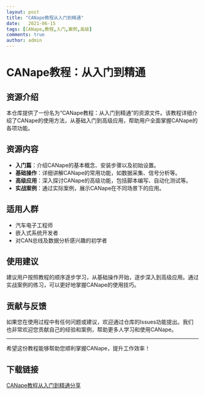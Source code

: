 ```yaml
---
layout: post
title: "CANape教程从入门到精通"
date:   2021-06-15
tags: [CANape,教程,入门,案例,高级]
comments: true
author: admin
---
```

# CANape教程：从入门到精通

## 资源介绍

本仓库提供了一份名为“CANape教程：从入门到精通”的资源文件。该教程详细介绍了CANape的使用方法，从基础入门到高级应用，帮助用户全面掌握CANape的各项功能。

## 资源内容

- **入门篇**：介绍CANape的基本概念、安装步骤以及初始设置。
- **基础操作**：详细讲解CANape的常用功能，如数据采集、信号分析等。
- **高级应用**：深入探讨CANape的高级功能，包括脚本编写、自动化测试等。
- **实战案例**：通过实际案例，展示CANape在不同场景下的应用。

## 适用人群

- 汽车电子工程师
- 嵌入式系统开发者
- 对CAN总线及数据分析感兴趣的初学者

## 使用建议

建议用户按照教程的顺序逐步学习，从基础操作开始，逐步深入到高级应用。通过实战案例的练习，可以更好地掌握CANape的使用技巧。

## 贡献与反馈

如果您在使用过程中有任何问题或建议，欢迎通过仓库的Issues功能提出。我们也非常欢迎您贡献自己的经验和案例，帮助更多人学习和使用CANape。

---

希望这份教程能够帮助您顺利掌握CANape，提升工作效率！

## 下载链接

[CANape教程从入门到精通分享](https://pan.quark.cn/s/75d7bbf827e8)